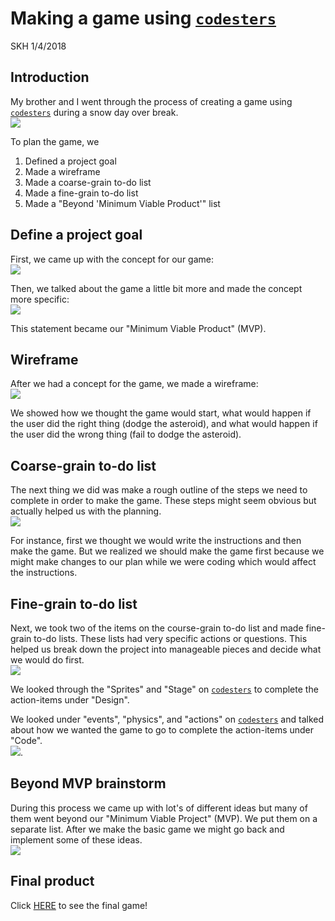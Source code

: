 # Making a game using [`codesters`](https://www.codesters.com/)
SKH 1/4/2018

## Introduction

My brother and I went through the process of creating a game using
[`codesters`](https://www.codesters.com/) during a snow day over break.  
![](pictures/asteroids_1.jpg)

To plan the game, we

1. Defined a project goal
2. Made a wireframe
3. Made a coarse-grain to-do list
4. Made a fine-grain to-do list
5. Made a "Beyond 'Minimum Viable Product'" list

## Define a project goal

First, we came up with the concept for our game:     
![](pictures/asteroids_2.jpg)

Then, we talked about the game a little bit more and made the concept more specific:   
![](pictures/asteroids_3.jpg)

This statement became our "Minimum Viable Product" (MVP).

## Wireframe

After we had a concept for the game, we made a wireframe:  
![](pictures/asteroids_4.jpg)

We showed how we thought the game would start, what would happen if the user did the right thing (dodge the asteroid), and what would happen if the user did the wrong thing (fail to dodge the asteroid).

## Coarse-grain to-do list

The next thing we did was make a rough outline of the steps we need to complete in order to make the game. These steps might seem obvious but actually helped us with the planning.  
![](pictures/asteroids_5.jpg)

For instance, first we thought we would write the instructions and then make the game. But we realized we should make the game first because we might make changes to our plan while we were coding which would affect the instructions.

## Fine-grain to-do list

Next, we took two of the items on the course-grain to-do list and made fine-grain to-do lists. These lists had very specific actions or questions. This helped us break down the project into manageable pieces and decide what we would do first.   
![](pictures/asteroids_6.jpg)

We looked through the "Sprites" and "Stage" on [`codesters`](https://www.codesters.com/) to complete the action-items under "Design".

We looked under "events", "physics", and "actions" on [`codesters`](https://www.codesters.com/) and talked about how we wanted the game to go to complete the action-items under "Code".  
![](pictures/asteroids_7.jpg).

## Beyond MVP brainstorm

During this process we came up with lot's of different ideas but many of them went beyond our "Minimum Viable Project" (MVP). We put them on a separate list. After we make the basic game we might go back and implement some of these ideas.   
![](pictures/asteroids_8.jpg)

## Final product

Click [HERE](https://www.codesters.com/preview/b4ec30db877e47bd8407c20fe436c10d/) to see the final game!
